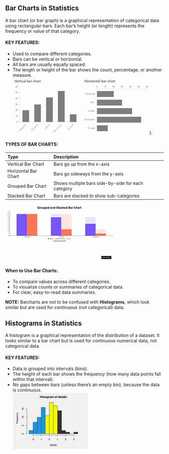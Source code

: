## Bar Charts in Statistics
A bar chart (or bar graph) is a graphical representation of categorical data using rectangular bars. Each bar’s height (or length) represents the frequency or value of that category.

#### KEY FEATURES:
- Used to compare different categories.
- Bars can be vertical or horizontal.
- All bars are usually equally spaced.
- The length or height of the bar shows the count, percentage, or another measure.
  ![bars](https://github.com/tamunoWoks/Statistics/blob/main/images/double.jfif)).  

#### TYPES OF BAR CHARTS:
|Type|Description|
|:---|:----------|
|Vertical Bar Chart|	Bars go up from the x-axis|
|Horizontal Bar Chart|	Bars go sideways from the y-axis|
|Grouped Bar Chart|	Shows multiple bars side-by-side for each category|
|Stacked Bar Chart|	Bars are stacked to show sub-categories|  

![Grouped & Stacked charts](https://github.com/tamunoWoks/Statistics/blob/main/images/groupstacked.jfif)  

#### When to Use Bar Charts:
- To compare values across different categories.
- To visualize counts or summaries of categorical data.
- For clear, easy-to-read data summaries.

**NOTE:** Barcharts are not to be confused with **Histograms**, which look similar but are used for continuous (not categorical) data.  

## Histograms in Statistics
A histogram is a graphical representation of the distribution of a dataset. It looks similar to a bar chart but is used for continuous numerical data, not categorical data.

#### KEY FEATURES:
- Data is grouped into intervals (bins).
- The height of each bar shows the frequency (how many data points fall within that interval).
- No gaps between bars (unless there’s an empty bin), because the data is continuous.  
  ![Histogram](https://github.com/tamunoWoks/Statistics/blob/main/images/histogram.jfif)
